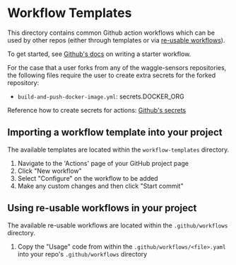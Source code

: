 # Workflow Templates

This directory contains common Github action workflows which can be used by other repos (either through templates or via [re-usable workflows](https://docs.github.com/en/actions/using-workflows/reusing-workflows)).

To get started, see [Github's docs](https://docs.github.com/en/actions/using-workflows/creating-starter-workflows-for-your-organization) on writing a starter workflow.

For the case that a user forks from any of the waggle-sensors repositories, the following files require the user to create extra secrets for the forked repository:
- `build-and-push-docker-image.yml`: secrets.DOCKER_ORG

Reference how to create secrets for actions: [Github's secrets](https://docs.github.com/en/actions/security-guides/encrypted-secrets)

## Importing a workflow template into your project

The available templates are located within the `workflow-templates` directory.

1. Navigate to the 'Actions' page of your GitHub project page
2. Click "New workflow"
3. Select "Configure" on the workflow to be added
4. Make any custom changes and then click "Start commit"

## Using re-usable workflows in your project

The available re-usable workflows are located within the `.github/workflows` directory.

1. Copy the "Usage" code from within the `.github/workflows/<file>.yaml` into your repo's `.github/workflows` directory
